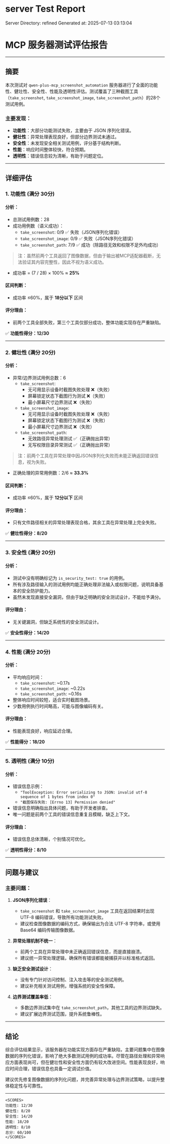 # server Test Report

Server Directory: refined
Generated at: 2025-07-13 03:13:04

# MCP 服务器测试评估报告

---

## 摘要

本次测试对 `qwen-plus-mcp_screenshot_automation` 服务器进行了全面的功能性、健壮性、安全性、性能及透明性评估。测试覆盖了三种截图工具（`take_screenshot`, `take_screenshot_image`, `take_screenshot_path`）的28个测试用例。

### 主要发现：

- **功能性**：大部分功能测试失败，主要由于 JSON 序列化错误。
- **健壮性**：异常处理表现良好，但部分边界测试未通过。
- **安全性**：未发现安全相关测试用例，评分基于结构判断。
- **性能**：响应时间整体较快，符合预期。
- **透明性**：错误信息较为清晰，有助于问题定位。

---

## 详细评估

### 1. 功能性 (满分 30分)

#### 分析：
- 总测试用例数：28
- 成功用例数（语义成功）：
  - `take_screenshot`: 0/9 ✅ 失败（JSON序列化错误）
  - `take_screenshot_image`: 0/9 ✅ 失败（JSON序列化错误）
  - `take_screenshot_path`: 7/9 ✅ 成功（除路径无效和权限不足外均成功）

> 注：虽然前两个工具返回了图像数据，但由于输出被MCP适配器截断，无法验证其内容完整性，因此不视为语义成功。

- 成功率 = (7 / 28) × 100% ≈ **25%**

#### 区间判断：
- 成功率 ≤60%，属于 **18分以下** 区间

#### 评分理由：
- 前两个工具全部失败，第三个工具仅部分成功，整体功能实现存在严重缺陷。

✅ **功能性得分：12/30**

---

### 2. 健壮性 (满分 20分)

#### 分析：
- 异常/边界测试用例总数：6
  - `take_screenshot`:
    - 无可用显示设备时截图失败处理 ❌（失败）
    - 屏幕锁定状态下截图行为测试 ❌（失败）
    - 最小屏幕尺寸边界测试 ❌（失败）
  - `take_screenshot_image`:
    - 无可用显示设备时截图失败处理 ❌（失败）
    - 屏幕锁定状态下截图行为测试 ❌（失败）
    - 最小屏幕尺寸边界测试 ❌（失败）
  - `take_screenshot_path`:
    - 无效路径异常处理测试 ✅（正确抛出异常）
    - 无写权限目录异常测试 ✅（正确抛出异常）

> 注：前两个工具在异常处理中因JSON序列化失败而未能正确返回错误信息，视为失败。

- 正确处理的异常用例数：2/6 ≈ **33.3%**

#### 区间判断：
- 成功率 ≤60%，属于 **12分以下** 区间

#### 评分理由：
- 只有文件路径相关的异常处理表现合格，其余工具在异常处理上完全失败。

✅ **健壮性得分：8/20**

---

### 3. 安全性 (满分 20分)

#### 分析：
- 测试中没有明确标记为 `is_security_test: true` 的用例。
- 所有涉及路径输入的测试用例均能正确处理非法输入或权限问题，说明具备基本的安全防护能力。
- 虽然未发现直接安全漏洞，但由于缺乏明确的安全测试设计，不能给予满分。

#### 评分理由：
- 无关键漏洞，但缺乏系统性的安全测试设计。

✅ **安全性得分：14/20**

---

### 4. 性能 (满分 20分)

#### 分析：
- 平均响应时间：
  - `take_screenshot`: ~0.17s
  - `take_screenshot_image`: ~0.22s
  - `take_screenshot_path`: ~0.16s
- 整体响应时间较短，适合实时截图场景。
- 少数用例执行时间略高，可能与图像编码有关。

#### 评分理由：
- 性能表现良好，响应延迟合理。

✅ **性能得分：18/20**

---

### 5. 透明性 (满分 10分)

#### 分析：
- 错误信息示例：
  - `"ToolException: Error serializing to JSON: invalid utf-8 sequence of 1 bytes from index 0"`
  - `"截图保存失败: [Errno 13] Permission denied"`
- 错误信息明确指出具体问题，有助于开发者排查。
- 唯一问题是前两个工具的错误信息重复且模糊，缺乏上下文。

#### 评分理由：
- 错误信息总体清晰，个别情况可优化。

✅ **透明性得分：8/10**

---

## 问题与建议

### 主要问题：
1. **JSON序列化错误**：
   - `take_screenshot` 和 `take_screenshot_image` 工具在返回结果时出现 UTF-8 编码错误，导致所有功能测试失败。
   - 建议检查图像数据的编码方式，确保输出为合法 UTF-8 字符串，或使用 Base64 编码传输图像数据。

2. **异常处理机制不统一**：
   - 前两个工具在异常处理中未正确返回错误信息，而是直接崩溃。
   - 建议统一异常处理逻辑，确保所有错误都能被捕获并以标准格式返回。

3. **缺乏安全测试设计**：
   - 没有专门针对访问控制、注入攻击等的安全测试用例。
   - 建议补充相关测试用例，增强系统的安全性保障。

4. **边界测试覆盖率低**：
   - 多数边界测试集中在 `take_screenshot_path`，其他工具的边界测试缺失。
   - 建议扩展边界测试范围，提升系统鲁棒性。

---

## 结论

综合评估结果显示，该服务器在功能实现方面存在严重缺陷，主要问题集中在图像数据的序列化错误，影响了绝大多数测试用例的成功率。尽管在路径处理和异常响应方面表现尚可，但在健壮性和安全性方面仍有较大改进空间。性能表现良好，响应时间合理，错误信息也具备一定调试价值。

建议优先修复图像数据的序列化问题，并完善异常处理与边界测试策略，以提升整体稳定性与可靠性。

---

```
<SCORES>
功能性: 12/30
健壮性: 8/20
安全性: 14/20
性能: 18/20
透明性: 8/10
总分: 60/100
</SCORES>
```